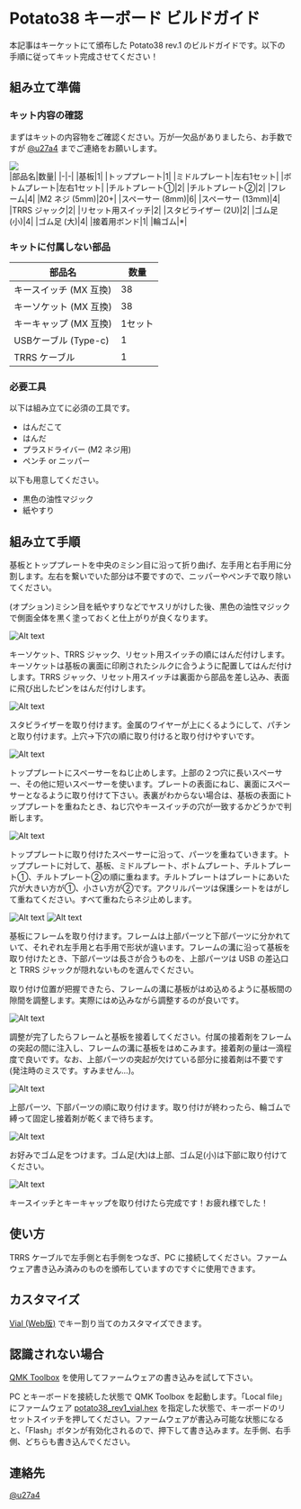 # Potato38 キーボード ビルドガイド

本記事はキーケットにて頒布した Potato38 rev.1 のビルドガイドです。以下の手順に従ってキット完成させてください！

## 組み立て準備

### キット内容の確認

まずはキットの内容物をご確認ください。万が一欠品がありましたら、お手数ですが [@u27a4](https://twitter.com/u27a4) までご連絡をお願いします。

![](img/kit_all.jpg)  
|部品名|数量|
|-|-|
|基板|1|
|トッププレート|1|
|ミドルプレート|左右1セット|
|ボトムプレート|左右1セット|
|チルトプレート①|2|
|チルトプレート②|2|
|フレーム|4|
|M2 ネジ (5mm)|20+|
|スペーサー (8mm)|6|
|スペーサー (13mm)|4|
|TRRS ジャック|2|
|リセット用スイッチ|2|
|スタビライザー (2U)|2|
|ゴム足 (小)|4|
|ゴム足 (大)|4|
|接着用ボンド|1|
|輪ゴム|*|

### キットに付属しない部品

|部品名|数量|
|-|-|
|キースイッチ (MX 互換)|38|
|キーソケット (MX 互換)|38|
|キーキャップ (MX 互換)|1セット|
|USBケーブル (Type-c)|1|
|TRRS ケーブル|1|

### 必要工具

以下は組み立てに必須の工具です。

- はんだこて
- はんだ
- プラスドライバー (M2 ネジ用)
- ペンチ or ニッパー

以下も用意してください。

- 黒色の油性マジック
- 紙やすり

## 組み立て手順

基板とトッププレートを中央のミシン目に沿って折り曲げ、左手用と右手用に分割します。左右を繋いでいた部分は不要ですので、ニッパーやペンチで取り除いてください。

(オプション)ミシン目を紙やすりなどでヤスリがけした後、黒色の油性マジックで側面全体を黒く塗っておくと仕上がりが良くなります。

![Alt text](<images/スクリーンショット 2024-03-02 052058.png>)

キーソケット、TRRS ジャック、リセット用スイッチの順にはんだ付けします。キーソケットは基板の裏面に印刷されたシルクに合うように配置してはんだ付けします。TRRS ジャック、リセット用スイッチは裏面から部品を差し込み、表面に飛び出したピンをはんだ付けします。

![Alt text](<images/スクリーンショット 2024-03-02 052558.png>)

スタビライザーを取り付けます。金属のワイヤーが上にくるようにして、パチンと取り付けます。上穴→下穴の順に取り付けると取り付けやすいです。

![Alt text](<images/スクリーンショット 2024-03-02 052820.png>)

トッププレートにスペーサーをねじ止めします。上部の２つ穴に長いスペーサー、その他に短いスペーサーを使います。プレートの表面にねじ、裏面にスペーサーとなるように取り付けて下さい。表裏がわからない場合は、基板の表面にトッププレートを重ねたとき、ねじ穴やキースイッチの穴が一致するかどうかで判断します。

![Alt text](<images/スクリーンショット 2024-03-02 053233.png>)

トッププレートに取り付けたスペーサーに沿って、パーツを重ねていきます。トッププレートに対して、基板、ミドルプレート、ボトムプレート、チルトプレート①、チルトプレート②の順に重ねます。チルトプレートはプレートにあいた穴が大きい方が①、小さい方が②です。アクリルパーツは保護シートをはがして重ねてください。すべて重ねたらネジ止めします。

![Alt text](<images/スクリーンショット 2024-03-02 053552.png>)
![Alt text](<images/スクリーンショット 2024-03-02 053735.png>)


基板にフレームを取り付けます。フレームは上部パーツと下部パーツに分かれていて、それぞれ左手用と右手用で形状が違います。フレームの溝に沿って基板を取り付けたとき、下部パーツは長さが合うものを、上部パーツは USB の差込口と TRRS ジャックが隠れないものを選んでください。

取り付け位置が把握できたら、フレームの溝に基板がはめ込めるように基板間の隙間を調整します。実際にはめ込みながら調整するのが良いです。

![Alt text](<images/スクリーンショット 2024-03-02 053945.png>)

調整が完了したらフレームと基板を接着してください。付属の接着剤をフレームの突起の間に注入し、フレームの溝に基板をはめこみます。接着剤の量は一滴程度で良いです。なお、上部パーツの突起が欠けている部分に接着剤は不要です(発注時のミスです。すみません…)。

![Alt text](<images/スクリーンショット 2024-03-02 054159.png>)

上部パーツ、下部パーツの順に取り付けます。取り付けが終わったら、輪ゴムで縛って固定し接着剤が乾くまで待ちます。

![Alt text](<images/スクリーンショット 2024-03-02 054323.png>)

お好みでゴム足をつけます。ゴム足(大)は上部、ゴム足(小)は下部に取り付けてください。

![Alt text](<images/スクリーンショット 2024-03-02 054323.png>)

キースイッチとキーキャップを取り付けたら完成です！お疲れ様でした！

## 使い方

TRRS ケーブルで左手側と右手側をつなぎ、PC に接続してください。ファームウェア書き込み済みのものを頒布していますのですぐに使用できます。

## カスタマイズ

[Vial (Web版)](https://vial.rocks/) でキー割り当てのカスタマイズできます。

## 認識されない場合

[QMK Toolbox](https://github.com/qmk/qmk_toolbox/releases/) を使用してファームウェアの書き込みを試して下さい。

PC とキーボードを接続した状態で QMK Toolbox を起動します。「Local file」にファームウェア [potato38_rev1_vial.hex](firmware/potato38_rev1_vial.hex) を指定した状態で、キーボードのリセットスイッチを押してください。ファームウェアが書込み可能な状態になると、「Flash」ボタンが有効化されるので、押下して書き込みます。左手側、右手側、どちらも書き込んでください。

## 連絡先

[@u27a4](https://twitter.com/u27a4)